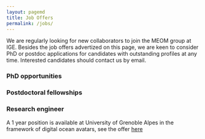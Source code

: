 ```yaml
---
layout: pagemd
title: Job Offers
permalink: /jobs/
---
```

We are regularly looking for new collaborators to join the MEOM group at IGE. Besides the job offers advertized on this page, we are keen to consider PhD or postdoc applications for candidates with outstanding profiles at any time.  Interested candidates should contact us by email. 

### PhD opportunities
 
### Postdoctoral fellowships 
 
### Research engineer

A 1 year position is available at University of Grenoble Alpes in the framework of digital ocean avatars, see the offer [here](https://emploi.univ-grenoble-alpes.fr/offres/ingenieur-d-etude-en-analyse-et-gestion-de-donnees-f-h--1537475.kjsp?RH=1135797159702996)
